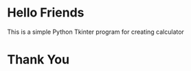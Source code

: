 # Hello Friends
 
 This is a  simple Python Tkinter program for creating calculator
 

 # Thank You

